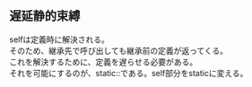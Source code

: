 ## 遅延静的束縛
selfは定義時に解決される。  
そのため、継承先で呼び出しても継承前の定義が返ってくる。  
これを解決するために、定義を遅らせる必要がある。  
それを可能にするのが、static::である。self部分をstaticに変える。
